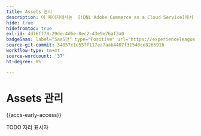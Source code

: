 ```yaml
---
title: Assets 관리
description: 이 페이지에서는  [!DNL Adobe Commerce as a Cloud Service]에서 지원하는 자산 관리 옵션에 대한 개요를 제공합니다.
hide: true
hidefromtoc: true
exl-id: 4d76ff70-29de-4d6e-8ec2-43e9e76af3a0
badgeSaas: label="SaaS만" type="Positive" url="https://experienceleague.adobe.com/ko/docs/commerce/user-guides/product-solutions" tooltip="Adobe Commerce as a Cloud Service 및 Adobe Commerce Optimizer 프로젝트에만 적용됩니다(Adobe 관리 SaaS 인프라)."
source-git-commit: 34057c1e55ff117ea7aab4407f31548ce826691b
workflow-type: tm+mt
source-wordcount: '37'
ht-degree: 0%

---
```


# Assets 관리

{{accs-early-access}}

TODO 자리 표시자
